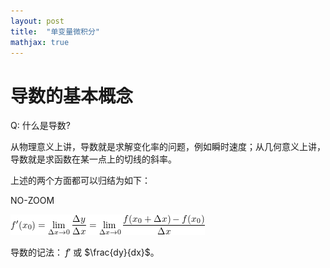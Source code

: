 ```yaml
---
layout: post
title:  "单变量微积分"
mathjax: true
---
```


# 导数的基本概念

Q: 什么是导数?

从物理意义上讲，导数就是求解变化率的问题，例如瞬时速度；从几何意义上讲，导数就是求函数在某一点上的切线的斜率。

上述的两个方面都可以归结为如下：

NO-ZOOM

![导数-1](image/单变量微积分/导数-1.png)

导数的记法： $f'$ 或 $\frac{dy}{dx}$。